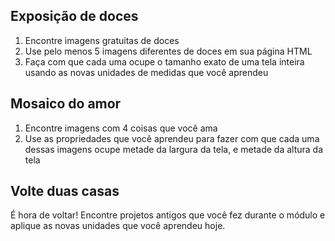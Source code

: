 ## Exposição de doces

1. Encontre imagens gratuitas de doces
2. Use pelo menos 5 imagens diferentes de doces em sua página HTML
3. Faça com que cada uma ocupe o tamanho exato de uma tela inteira usando as novas unidades de medidas que você aprendeu

## Mosaico do amor

1. Encontre imagens com 4 coisas que você ama
2. Use as propriedades que você aprendeu para fazer com que cada uma dessas imagens ocupe metade da largura da tela, e metade da altura da tela

## Volte duas casas

É hora de voltar! Encontre projetos antigos que você fez durante o módulo e aplique as novas unidades que você aprendeu hoje.
